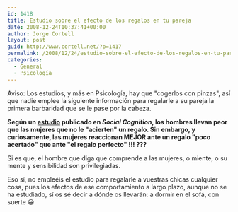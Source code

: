 ```yaml
---
id: 1418
title: Estudio sobre el efecto de los regalos en tu pareja
date: 2008-12-24T10:37:41+00:00
author: Jorge Cortell
layout: post
guid: http://www.cortell.net/?p=1417
permalink: /2008/12/24/estudio-sobre-el-efecto-de-los-regalos-en-tu-pareja/
categories:
  - General
  - Psicología
---
```

Aviso: Los estudios, y más en Psicología, hay que "cogerlos con pinzas", así que nadie emplee la siguiente información para regalarle a su pareja la primera barbaridad que se le pase por la cabeza.

**Según un <a title="http://www.sciam.com/podcast/episode.cfm?id=gift-giving-for-lovers-08-12-15" href="http://www.sciam.com/podcast/episode.cfm?id=gift-giving-for-lovers-08-12-15" target="_blank">estudio</a> publicado en _Social Cognition_, los hombres llevan peor que las mujeres que no le "acierten" un regalo. Sin embargo, y curiosamente, las mujeres reaccionan MEJOR ante un regalo "poco acertado" que ante "el regalo perfecto" !!! ???**

Si es que, el hombre que diga que comprende a las mujeres, o miente, o su mente y sensibilidad son privilegiadas.

Eso sí, no empleéis el estudio para regalarle a vuestras chicas cualquier cosa, pues los efectos de ese comportamiento a largo plazo, aunque no se ha estudiado, sí os sé decir a dónde os llevarán: a dormir en el sofá, con suerte 😀